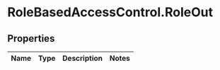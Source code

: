 # RoleBasedAccessControl.RoleOut

## Properties
Name | Type | Description | Notes
------------ | ------------- | ------------- | -------------


